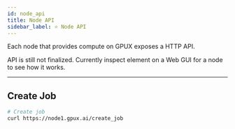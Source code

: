 ```yaml
---
id: node_api
title: Node API
sidebar_label: ⭐ Node API
---
```

Each node that provides compute on GPUX exposes a HTTP API.  
  
API is still not finalized. Currently inspect element on a Web GUI for a node to see how it works.

---

## Create Job
```bash
# Create job
curl https://node1.gpux.ai/create_job
```